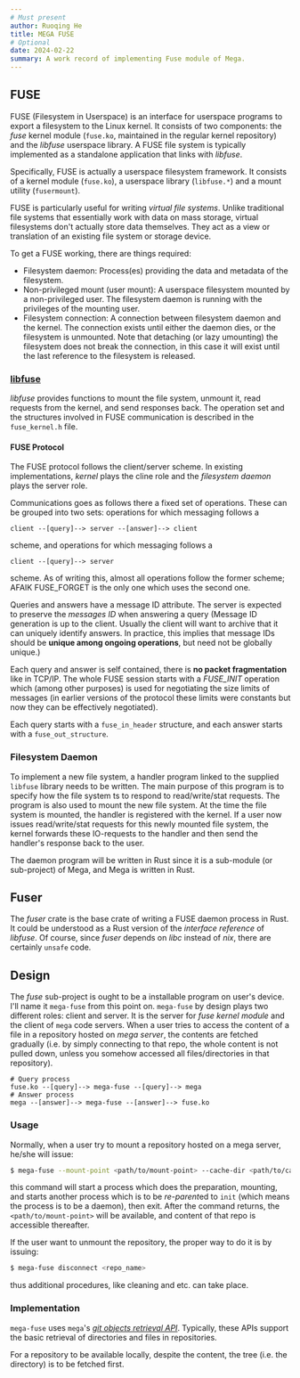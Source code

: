 ```yaml
---
# Must present
author: Ruoqing He
title: MEGA FUSE
# Optional
date: 2024-02-22
summary: A work record of implementing Fuse module of Mega.
---
```


## FUSE

FUSE (Filesystem in Userspace) is an interface for userspace programs to export a filesystem to the Linux kernel. It consists of two components: the *fuse* kernel module (`fuse.ko`, maintained in the regular kernel repository) and the *libfuse* userspace library. A FUSE file system is typically implemented as a standalone application that links with *libfuse*.

Specifically, FUSE is actually a userspace filesystem framework. It consists of a kernel module (`fuse.ko`), a userspace library (`libfuse.*`) and a mount utility (`fusermount`).

FUSE is particularly useful for writing *virtual file systems*. Unlike traditional file systems that essentially work with data on mass storage, virtual filesystems don't actually store data themselves. They act as a view or translation of an existing file system or storage device.

To get a FUSE working, there are things required:
- Filesystem daemon: Process(es) providing the data and metadata of the filesystem.
- Non-privileged mount (user mount): A userspace filesystem mounted by a non-privileged user. The filesystem daemon is running with the privileges of the mounting user.
- Filesystem connection: A connection between filesystem daemon and the kernel. The connection exists until either the daemon dies, or the filesystem is unmounted. Note that detaching (or lazy umounting) the filesystem does not break the connection, in this case it will exist until the last reference to the filesystem is released.

### [libfuse](https://github.com/libfuse/libfuse)

*libfuse* provides functions to mount the file system, unmount it, read requests from the kernel, and send responses back. The operation set and the structures involved in FUSE communication is described in the `fuse_kernel.h` file.

#### FUSE Protocol

The FUSE protocol follows the client/server scheme. In existing implementations, *kernel* plays the cline role and the *filesystem daemon* plays the server role.

Communications goes as follows there a fixed set of operations. These can be grouped into two sets: operations for which messaging follows a 

```
client --[query]--> server --[answer]--> client
```

scheme, and operations for which messaging follows a 

```
client --[query]--> server
```

scheme. As of writing this, almost all operations follow the former scheme; AFAIK FUSE_FORGET is the only one which uses the second one.

Queries and answers have a message ID attribute. The server is expected to preserve the *messages ID* when answering a query (Message ID generation is up to the client. Usually the client will want to archive that it can uniquely identify answers. In practice, this implies that message IDs should be **unique among ongoing operations**, but need not be globally unique.)

Each query and answer is self contained, there is **no packet fragmentation** like in TCP/IP. The whole FUSE session starts with a *FUSE_INIT* operation which (among other purposes) is used for negotiating the size limits of messages (in earlier versions of the protocol these limits were constants but now they can be effectively negotiated).

Each query starts with a `fuse_in_header` structure, and each answer starts with a `fuse_out_structure`.

### Filesystem Daemon

To implement a new file system, a handler program linked to the supplied `libfuse` library needs to be written. The main purpose of this program is to specify how the file system ts to respond to read/write/stat requests. The program is also used to mount the new file system. At the time the file system is mounted, the handler is registered with the kernel. If a user now issues read/write/stat requests for this newly mounted file system, the kernel forwards these IO-requests to the handler and then send the handler's response back to the user.

The daemon program will be written in Rust since it is a sub-module (or sub-project) of Mega, and Mega is written in Rust.

## Fuser

The *fuser* crate is the base crate of writing a FUSE daemon process in Rust. It could be understood as a Rust version of the *interface reference* of *libfuse*. Of course, since *fuser* depends on *libc* instead of *nix*, there are certainly `unsafe` code.

## Design

The *fuse* sub-project is ought to be a installable program on user's device. I'll name it `mega-fuse` from this point on. `mega-fuse` by design plays two different roles: client and server. It is the server for *fuse kernel module* and the client of `mega` code servers. When a user tries to access the content of a file in a repository hosted on *mega server*, the contents are fetched gradually (i.e. by simply connecting to that repo, the whole content is not pulled down, unless you somehow accessed all files/directories in that repository).

```
# Query process
fuse.ko --[query]--> mega-fuse --[query]--> mega
# Answer process
mega --[answer]--> mega-fuse --[answer]--> fuse.ko
```

### Usage

Normally, when a user try to mount a repository hosted on a mega server, he/she will issue:

```bash
$ mega-fuse --mount-point <path/to/mount-point> --cache-dir <path/to/cache> --log-dir <path/to/log> --mega-url <url> connect <repo_name>
```

this command will start a process which does the preparation, mounting, and starts another process which is to be *re-parent*ed to `init` (which means the process is to be a daemon), then exit. After the command returns, the `<path/to/mount-point>` will be available, and content of that repo is accessible thereafter.

If the user want to unmount the repository, the proper way to do it is by issuing:

```bash
$ mega-fuse disconnect <repo_name>
```

thus additional procedures, like cleaning and etc. can take place.

### Implementation

`mega-fuse` uses `mega`'s [*git objects retrieval API*](https://github.com/web3infra-foundation/mega/blob/main/docs/api.md#git-objects-retrieval-api). Typically, these APIs support the basic retrieval of directories and files in repositories.

For a repository to be available locally, despite the content, the tree (i.e. the directory) is to be fetched first.

